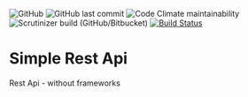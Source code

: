 ![GitHub](https://img.shields.io/github/license/YaroslavB/testRest)
![GitHub last commit](https://img.shields.io/github/last-commit/YaroslavB/testRest)
![Code Climate maintainability](https://img.shields.io/codeclimate/maintainability/YaroslavB/testRest)
![Scrutinizer build (GitHub/Bitbucket)](https://img.shields.io/scrutinizer/build/g/YaroslavB/testRest)
[![Build Status](https://travis-ci.com/YaroslavB/testRest.svg?branch=main)](https://travis-ci.com/YaroslavB/testRest)


# Simple Rest Api

Rest Api - without frameworks  

